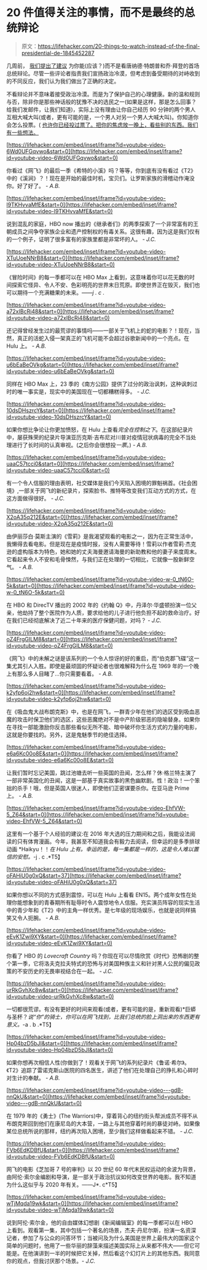 # 20 件值得关注的事情，而不是最终的总统辩论

> 原文：<https://lifehacker.com/20-things-to-watch-instead-of-the-final-presidential-de-1845452287>

几周前， [我们提出了建议](https://lifehacker.com/20-things-to-watch-instead-of-the-presidential-debate-1845219719) 为你能(应该？)而不是看唐纳德·特朗普和乔·拜登的首场总统辩论。尽管一些评论者指责我们宣扬政治冷漠，但考虑到备受期待的对峙收到的不同反应，我们认为我们做出了正确的决定。

不看辩论并不意味着接受政治冷漠。而是为了保护自己的心理健康。新的温和规则与否，除非你是那些神话般的犹豫不决的选民之一(如果是这样，那是怎么回事？给我们发邮件，让我们知道)，实际上没有理由让你自己经历 90 分钟的两个男人互相大喊大叫(或者，更有可能的是，一个男人对另一个男人大喊大叫)。你知道你会怎么投票。( [也许你已经投过票了。把你的焦虑放一晚上，看些别的东西。我们有一些想法。](https://lifehacker.com/how-to-quickly-research-all-your-local-elections-1787999579)

 [https://lifehacker.com/embed/inset/iframe?id=youtube-video-6Wd0UFGqvwo&start=0](https://lifehacker.com/embed/inset/iframe?id=youtube-video-6Wd0UFGqvwo&start=0) 

你看过《网飞》的最后一季《希特的小溪》吗？等等，你到底有没有看过《T2》中的《溪涧》？！现在是开始的最佳时机，宝贝们。让罗斯家族的滑稽动作淹没你。好了好了。 *- A.B.*

 [https://lifehacker.com/embed/inset/iframe?id=youtube-video-l9TKHvvaMfE&start=0](https://lifehacker.com/embed/inset/iframe?id=youtube-video-l9TKHvvaMfE&start=0) 

说到混乱的家庭，HBO now 播出的《继承者们》的两季探索了一个非常富有的王朝成员之间争夺家族企业和遗产控制权的有毒关系。这很有趣，因为这是我们仅有的一个例子，证明了很多富有的家族里都是非常坏的人。 *- J.C.*

 [https://lifehacker.com/embed/inset/iframe?id=youtube-video-XTuUoeNNrB8&start=0](https://lifehacker.com/embed/inset/iframe?id=youtube-video-XTuUoeNNrB8&start=0) 

《冒险时间》的每一季都可以在 HBO Max 上看到，这意味着你可以花无数的时间探索它怪异、令人不安、色彩明亮的世界末日荒原。即使世界正在毁灭，我们也可以期待一个充满糖果的未来。*——j . c .*

 [https://lifehacker.com/embed/inset/iframe?id=youtube-video-a72xIBcRi48&start=0](https://lifehacker.com/embed/inset/iframe?id=youtube-video-a72xIBcRi48&start=0) 

还记得曾经发生过的最荒谬的事情吗——一部关于飞机上的蛇的电影？！现在，当然，真正的活蛇入侵一架真正的飞机可能不会超过谷歌新闻中的一个亮点。在 Hulu 上。 *- A.B.*

 [https://lifehacker.com/embed/inset/iframe?id=youtube-video-u6bEaBeOVkg&start=0](https://lifehacker.com/embed/inset/iframe?id=youtube-video-u6bEaBeOVkg&start=0) 

同样在 HBO Max 上，23 季的《南方公园》提供了过分的政治讽刺，这种讽刺过时的唯一事实是，现实中的美国现在一切都糟糕得多。 *- J.C.*

 [https://lifehacker.com/embed/inset/iframe?id=youtube-video-10dsDHszrcY&start=0](https://lifehacker.com/embed/inset/iframe?id=youtube-video-10dsDHszrcY&start=0) 

如果你想比争论让你更加愤怒，在 Hulu 上查看*完全在控制之下*。在这部纪录片中，屡获殊荣的纪录片导演亚历克斯·吉布尼对川普对疫情冠状病毒的完全不当处理进行了长时间的认真审视。(之后你会很想投*一票*。) *- A.B.*

 [https://lifehacker.com/embed/inset/iframe?id=youtube-video-uaaC57tcci0&start=0](https://lifehacker.com/embed/inset/iframe?id=youtube-video-uaaC57tcci0&start=0) 

有一个令人信服的理由表明，社交媒体是我们今天陷入困境的罪魁祸首。《社会困境》,一部关于网飞的新纪录片，探索脸书、推特等改变我们互动方式的方式，在这方面做得很好。 *- J.C.*

 [https://lifehacker.com/embed/inset/iframe?id=youtube-video-X2oA35q212E&start=0](https://lifehacker.com/embed/inset/iframe?id=youtube-video-X2oA35q212E&start=0) 

由伊丽莎白·莫斯主演的《雪莉》是我渴望观看的电影之一，因为在正常生活中，我懒得去看电影。但是现在是疫情时报，没有人需要等待！雪莉以作者雪莉·杰克逊的虚构版本为特色，她和她的丈夫海曼邀请海曼的新助教和他的妻子来度周末。它看起来令人不安和毛骨悚然，与我们正在处理的一切相比，它就像一股新鲜空气。 *- A.B.*

 [https://lifehacker.com/embed/inset/iframe?id=youtube-video-w-0_tN6O-5k&start=0](https://lifehacker.com/embed/inset/iframe?id=youtube-video-w-0_tN6O-5k&start=0) 

在 HBO 和 DirecTV 播出的 2002 年的《约翰 Q》中，丹泽尔·华盛顿扮演一位父亲，他劫持了整个医院作为人质，要求给他的儿子进行他负担不起的救命治疗。好在我们已经彻底解决了近二十年来的医疗保健问题，对吗？ *- J.C.*

 [https://lifehacker.com/embed/inset/iframe?id=youtube-video-oZ4FrgGILM8&start=0](https://lifehacker.com/embed/inset/iframe?id=youtube-video-oZ4FrgGILM8&start=0) 

《网飞》中的未解之谜是该系列的一个令人惊讶的好的重启，而“伯克郡飞碟”这一集尤其引人入胜。即使是最顽固的怀疑论者也很难解释为什么在 1969 年的一个晚上有那么多人目睹了...你只需要看着。 *- A.B.*

 [https://lifehacker.com/embed/inset/iframe?id=youtube-video-k2yfp6oj2hw&start=0](https://lifehacker.com/embed/inset/iframe?id=youtube-video-k2yfp6oj2hw&start=0) 

在《吸血鬼大战布朗克斯》中，也是在网飞，一群青少年在他们的选区受到吸血恶魔的攻击时保卫他们的选区，这些恶魔绝对不是中产阶级邪恶的隐喻替身。如果你在寻找一部能激励你反击那些看似无所不能、暗中破坏你生活方式的力量的电影，这就是你要找的。另外，这是鬼魅季节的绝佳选择。

 [https://lifehacker.com/embed/inset/iframe?id=youtube-video-e6a6Kc00o8E&start=0](https://lifehacker.com/embed/inset/iframe?id=youtube-video-e6a6Kc00o8E&start=0) 

让我们暂时忘记美国，跳过池塘去听一些英国的丑闻，怎么样？休·格兰特主演了一部非常英国化的丑闻，这是一部基于真实故事的黑色幽默剧。性！政治！一个笨拙的杀手！哦，但是英国人很迷人，即使他们正密谋要杀你。在亚马逊 Prime 上。 *- A.B.*

 [https://lifehacker.com/embed/inset/iframe?id=youtube-video-EhfVW-5_Z64&start=0](https://lifehacker.com/embed/inset/iframe?id=youtube-video-EhfVW-5_Z64&start=0) 

这里有一个基于个人经验的建议:在 2016 年大选的压力期间和之后，我能设法阅读的只有体育漫画。今年，我甚至不知道我会有毅力去阅读，但幸运的是多季排球动画 *Haikyu！！*在 Hulu 上有。幸运的是，每一集都是一样的，这是令人难以置信的安慰。*-j . c .*T5】

 [https://lifehacker.com/embed/inset/iframe?id=youtube-video-oFAHiU0g0xQ&start=37](https://lifehacker.com/embed/inset/iframe?id=youtube-video-oFAHiU0g0xQ&start=37) 

如果你想以不同的方式感到震惊，可以在 Hulu 上看看 EN15。两个成年女性在处理你能想象到的青春期所有耻辱时令人震惊地令人信服。充实演员阵容的现实生活中的青少年和《T2》中的主角一样优秀。是七年级的现场娱乐，也就是说同样搞笑又令人扼腕。 *- A.B.*

 [https://lifehacker.com/embed/inset/iframe?id=youtube-video-eEvK1Zwi9XY&start=0](https://lifehacker.com/embed/inset/iframe?id=youtube-video-eEvK1Zwi9XY&start=0) 

你看了 HBO 的 *Lovecraft Country* 吗？你现在可以尽情欣赏《时代》恐怖剧的整个第一季，它将洛夫克拉夫特式的恐怖与对美国种族主义和针对黑人公民的偏见政策的不安历史的无畏审视结合在一起。 *- J.C.*

 [https://lifehacker.com/embed/inset/iframe?id=youtube-video-urRkGvhXc8w&start=0](https://lifehacker.com/embed/inset/iframe?id=youtube-video-urRkGvhXc8w&start=0) 

一切都很荒谬。有没有更好的时间来观看(或者，更有可能的是，重新观看)*巨蟒与圣杯？*说“你”的骑士，你可以在网飞找到，比我们总统的脸上洞出来的东西更有意义。*-a . b .*T5】

 [https://lifehacker.com/embed/inset/iframe?id=youtube-video-Hp04bzD5bJI&start=0](https://lifehacker.com/embed/inset/iframe?id=youtube-video-Hp04bzD5bJI&start=0) 

如果你想再次相信人性(你做到了！观看关于网飞的系列纪录片《鲁诺·希尔》。《T2》追踪了雷诺克斯山医院的四名医生，讲述了他们在处理自己的挣扎和心碎时对生计的奉献。 *- A.B.*

 [https://lifehacker.com/embed/inset/iframe?id=youtube-video---gdB-nnQkU&start=0](https://lifehacker.com/embed/inset/iframe?id=youtube-video---gdB-nnQkU&start=0) 

在 1979 年的《勇士》(The Warriors)中，穿着背心的纽约街头帮派成员不得不从布朗克斯回到他们在康尼岛的大本营，一路上与其他穿着时尚的暴徒对峙。如果像某位总统所说的那样，纽约再次陷入困境，至少我们这样做看起来不错。 *- J.C.*

 [https://lifehacker.com/embed/inset/iframe?id=youtube-video-FVb6EdKDBfU&start=0](https://lifehacker.com/embed/inset/iframe?id=youtube-video-FVb6EdKDBfU&start=0) 

网飞的电影《芝加哥 7 号的审判》以 20 世纪 60 年代末民权运动的余波为背景，由阿伦·索尔金编剧和导演，是一部关于政治抗议如何改变世界的电影。我不知道为什么这似乎与 2020 年有关。——J*. c*T5】

 [https://lifehacker.com/embed/inset/iframe?id=youtube-video-wTjMqda19wk&start=0](https://lifehacker.com/embed/inset/iframe?id=youtube-video-wTjMqda19wk&start=0) 

说到阿伦·索尔金，他的自由媒体幻想剧《新闻编辑室》的每一季都可以在 HBO 上看到。观看第一集，其中包括一个著名的场景，杰夫·丹尼尔斯，扮演一名资深记者，参加了与公众的问答环节；当被问及为什么美国是世界上最伟大的国家这个简单的问题时，他用了一些华丽的辞藻来描述美国实际上从来都不伟大——但它可能是。在他演讲到一半的时候把它关掉，然后看这个幻灯片上的其他东西。我同意你的观点，但我讨厌那个场景。- *J.C.*